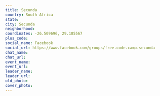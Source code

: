 ```yaml
---
title: Secunda
country: South Africa
state: 
city: Secunda
neighborhood: 
coordinates: -26.509696, 29.185567
plus_code:
social_name: Facebook
social_url: https://www.facebook.com/groups/free.code.camp.secunda
chat_name:
chat_url:
event_name:
event_url:
leader_name:
leader_url:
old_photo: 
cover_photo:
---
```

